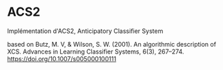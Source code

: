 # ACS2
Implémentation d'ACS2, Anticipatory Classifier System

based on Butz, M. V, & Wilson, S. W. (2001). An algorithmic description of XCS. Advances in Learning Classifier Systems, 
6(3), 267–274. https://doi.org/10.1007/s005000100111
